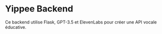 # Yippee Backend
Ce backend utilise Flask, GPT-3.5 et ElevenLabs pour créer une API vocale éducative.